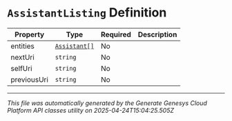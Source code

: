 # `AssistantListing` Definition

| Property | Type | Required | Description |
|----------|------|----------|-------------|
| entities | [`Assistant[]`](assistant-definition.md) | No |  |
| nextUri | `string` | No |  |
| selfUri | `string` | No |  |
| previousUri | `string` | No |  |

---

*This file was automatically generated by the Generate Genesys Cloud Platform API classes utility on 2025-04-24T15:04:25.505Z*